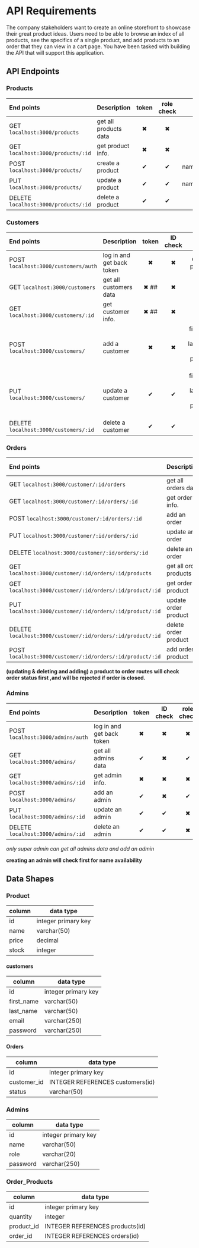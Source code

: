 # API Requirements

The company stakeholders want to create an online storefront to showcase their great product ideas. Users need to be able to browse an index of all products, see the specifics of a single product, and add products to an order that they can view in a cart page. You have been tasked with building the API that will support this application.

## API Endpoints

### Products

| End points                           | Description           | token | role check |          body          |
| :----------------------------------- | :-------------------- | :---: | :--------: | :--------------------: |
| GET `localhost:3000/products`        | get all products data |   ✖   |     ✖      |           ✖            |
| GET `localhost:3000/products/:id`    | get product info.     |   ✖   |     ✖      |           ✖            |
| POST `localhost:3000/products/`      | create a product      |   ✔   |     ✔      |    name&stock&price    |
| PUT `localhost:3000/products/`       | update a product      |   ✔   |     ✔      | name\|\|stock\|\|price |
| DELETE `localhost:3000/products/:id` | delete a product      |   ✔   |     ✔      |           ✖            |

### Customers

| End points                            | Description               | token | ID check |                        body                        |
| :------------------------------------ | :------------------------ | :---: | :------: | :------------------------------------------------: |
| POST `localhost:3000/customers/auth`  | log in and get back token |   ✖   |    ✖     |                 email && password                  |
| GET `localhost:3000/customers`        | get all customers data    | ✖ ##  |    ✖     |                         ✖                          |
| GET `localhost:3000/customers/:id`    | get customer info.        | ✖ ##  |    ✖     |                         ✖                          |
| POST `localhost:3000/customers/`      | add a customer            |   ✖   |    ✖     |     first_name & last_name? & password & email     |
| PUT `localhost:3000/customers/`       | update a customer         |   ✔   |    ✔     | first_name \|\| last_name \|\| password \|\| email |
| DELETE `localhost:3000/customers/:id` | delete a customer         |   ✔   |    ✔     |                         ✖                          |

### Orders

| End points                                                  | Description            | token | ID check |      body       |
| :---------------------------------------------------------- | :--------------------- | :---: | :------: | :-------------: |
| GET `localhost:3000/customer/:id/orders`                    | get all orders data    |   ✖   |    ✖     |        ✖        |
| GET `localhost:3000/customer/:id/orders/:id`                | get order info.        |   ✖   |    ✖     |        ✖        |
| POST `localhost:3000/customer/:id/orders/:id`               | add an order           |   ✔   |    ✔     |        ✖        |
| PUT `localhost:3000/customer/:id/orders/:id`                | update an order        |   ✔   |    ✔     | isOpen(boolean) |
| DELETE `localhost:3000/customer/:id/orders/:id`             | delete an order        |   ✔   |    ✔     |        ✖        |
| GET `localhost:3000/customer/:id/orders/:id/products`       | get all order products |   ✖   |    ✖     |        ✖        |
| GET `localhost:3000/customer/:id/orders/:id/product/:id`    | get order product      |   ✖   |    ✖     |        ✖        |
| PUT `localhost:3000/customer/:id/orders/:id/product/:id`    | update order product   |   ✔   |    ✔     |    quantity     |
| DELETE `localhost:3000/customer/:id/orders/:id/product/:id` | delete order product   |   ✔   |    ✔     |        ✖        |
| POST `localhost:3000/customer/:id/orders/:id/product/:id`   | add order product      |   ✔   |    ✔     |        ✖        |

**(updating & deleting and adding) a product to order routes will check order status first ,and will be rejected if order is closed.**

### Admins

| End points                         | Description               | token | ID check | role check |        body        |
| :--------------------------------- | :------------------------ | :---: | :------: | :--------: | :----------------: |
| POST `localhost:3000/admins/auth`  | log in and get back token |   ✖   |    ✖     |     ✖      |  name & password   |
| GET `localhost:3000/admins/`       | get all admins data       |   ✔   |    ✖     |     ✔      |         ✖          |
| GET `localhost:3000/admins/:id`    | get admin info.           |   ✖   |    ✖     |     ✖      |         ✖          |
| POST `localhost:3000/admins/`      | add an admin              |   ✔   |    ✖     |     ✔      |  name & password   |
| PUT `localhost:3000/admins/:id`    | update an admin           |   ✔   |    ✔     |     ✖      | name \|\| password |
| DELETE `localhost:3000/admins/:id` | delete an admin           |   ✔   |    ✔     |     ✖      |         ✖          |

_only super admin can get all admins data and add an admin_

**creating an admin will check first for name availability**

## Data Shapes

### Product

| column | data type           |
| ------ | ------------------- |
| id     | integer primary key |
| name   | varchar(50)         |
| price  | decimal             |
| stock  | integer             |

#### customers

| column     | data type           |
| ---------- | ------------------- |
| id         | integer primary key |
| first_name | varchar(50)         |
| last_name  | varchar(50)         |
| email      | varchar(250)        |
| password   | varchar(250)        |

#### Orders

| column      | data type                        |
| ----------- | -------------------------------- |
| id          | integer primary key              |
| customer_id | INTEGER REFERENCES customers(id) |
| status      | varchar(50)                      |

### Admins

| column   | data type           |
| -------- | ------------------- |
| id       | integer primary key |
| name     | varchar(50)         |
| role     | varchar(20)         |
| password | varchar(250)        |

### Order_Products

| column     | data type                       |
| ---------- | ------------------------------- |
| id         | integer primary key             |
| quantity   | integer                         |
| product_id | INTEGER REFERENCES products(id) |
| order_id   | INTEGER REFERENCES orders(id)   |
